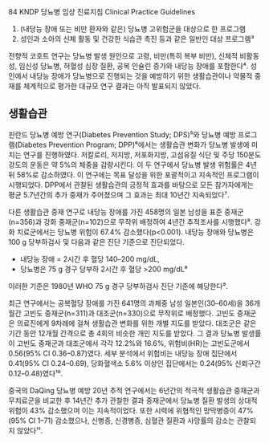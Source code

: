 <PAGE>84
KNDP 당뇨병 임상 진료지침 Clinical Practice Guidelines

1.  (내당능 장애 또는 비만 환자와 같은) 당뇨병 고위험군을 대상으로 한 프로그램
2.  성인과 소아의 신체 활동 및 건강한 식습관 촉진 등과 같은 일반인 대상 프로그램³

전향적 코호트 연구는 당뇨병 발생 원인으로 고령, 비만(특히 복부 비만), 신체적 비활동성, 임신성 당뇨병, 허혈성 심장 질환, 공복 인슐린 증가와 내당능 장애를 포함한다⁴. 성인에서 내당능 장애가 당뇨병으로 진행되는 것을 예방하기 위한 생활습관이나 약물적 중재를 체계적으로 평가한 대규모 연구 결과는 아직 발표되지 않았다.

## 생활습관
핀란드 당뇨병 예방 연구(Diabetes Prevention Study; DPS)⁵와 당뇨병 예방 프로그램(Diabetes Prevention Program; DPP)⁶에서는 생활습관 변화가 당뇨병 발생에 미치는 연구를 진행하였다. 저칼로리, 저지방, 저포화지방, 고섬유질 식단 및 주당 150분도 강도의 운동은 약 5%의 체중을 감량시킨다. 이 두 연구에서 당뇨병 발생 위험률은 4년 뒤 58%로 감소하였다. 이 연구에는 목표 달성을 위한 포괄적이고 지속적인 프로그램이 시행되었다. DPP에서 관찰된 생활습관의 긍정적 효과를 바탕으로 모든 참가자에게는 평균 5.7년간의 추가 중재가 주어졌으며 그 효과는 최대 10년간 지속되었다⁷.

다른 생활습관 중재 연구로 내당능 장애를 가진 458명의 일본 남성을 표준 중재군(n=356)과 강화 중재군(n=102)으로 무작위 배정하여 4년간 추적조사를 시행했다⁸. 강화 치료군에서는 당뇨병 위험이 67.4% 감소했다(p<0.001). 내당능 장애와 당뇨병은 100 g 당부하검사 및 다음과 같은 진단 기준으로 진단되었다.
*   내당능 장애 = 2시간 후 혈당 140–200 mg/dL,
*   당뇨병은 75 g 경구 당부하 2시간 후 혈당 >200 mg/dL⁸

이러한 기준은 1980년 WHO 75 g 경구 당부하검사 진단 기준에 해당한다⁹.

최근 연구에서는 공복혈당 장애를 가진 641명의 과체중 남성 일본인(30–60세)을 36개월간 고빈도 중재군(n=311)과 대조군(n=330)으로 무작위로 배정했다. 고빈도 중재군은 의료진에게 9차례에 걸쳐 생활습관 변화를 위한 개별 지도를 받았다. 대조군은 같은 기간 동안 12개월 간격으로 총 4회의 비슷한 개인 지도를 받았다. 그 결과 당뇨병 발생률이 고빈도 중재군과 대조군에서 각각 12.2%와 16.6%, 위험비(HR)는 고빈도군에서 0.56(95% CI 0.36–0.87)였다. 세부 분석에서 위험비는 내당능 장애 집단에서 0.41(95% CI 0.24–0.69), 당화혈색소 5.6% 이상인 집단에서는 0.24(95% 신뢰구간 0.12–0.48)였다¹⁰.

중국의 DaQing 당뇨병 예방 20년 추적 연구에서는 6년간의 적극적 생활습관 중재군과 무치료군을 비교한 후 14년간 추가 관찰한 결과 중재군에서 당뇨병 질환 발생의 상대적 위험이 43% 감소했으며 이는 지속적이었다. 또한 시력에 위협적인 망막병증이 47%(95% CI 1–71) 감소했으나, 신병증, 신경병증, 심혈관 질환과 사망률의 감소는 관찰되지 않았다¹¹.